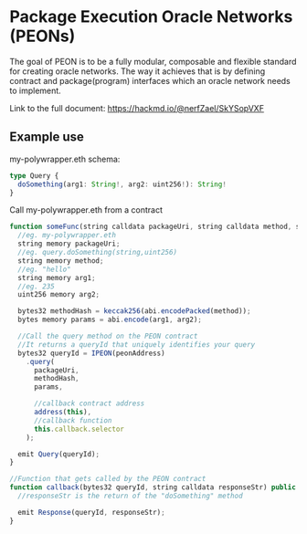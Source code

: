 # Package Execution Oracle Networks (PEONs)

The goal of PEON is to be a fully modular, composable and flexible standard for creating oracle networks.
The way it achieves that is by defining contract and package(program) interfaces which an oracle network needs to implement.

Link to the full document: https://hackmd.io/@nerfZael/SkYSopVXF

## Example use

my-polywrapper.eth schema:

```typescript
type Query {
  doSomething(arg1: String!, arg2: uint256!): String!
}
```

Call my-polywrapper.eth from a contract
```typescript
function someFunc(string calldata packageUri, string calldata method, string calldata argStr) public {
  //eg. my-polywrapper.eth
  string memory packageUri;
  //eg. query.doSomething(string,uint256)
  string memory method;
  //eg. "hello"
  string memory arg1;
  //eg. 235
  uint256 memory arg2;

  bytes32 methodHash = keccak256(abi.encodePacked(method));
  bytes memory params = abi.encode(arg1, arg2);

  //Call the query method on the PEON contract
  //It returns a queryId that uniquely identifies your query
  bytes32 queryId = IPEON(peonAddress)
    .query(
      packageUri,
      methodHash, 
      params, 

      //callback contract address
      address(this), 
      //callback function
      this.callback.selector
    );

  emit Query(queryId);
}

//Function that gets called by the PEON contract
function callback(bytes32 queryId, string calldata responseStr) public {
  //responseStr is the return of the "doSomething" method

  emit Response(queryId, responseStr);
}
```
